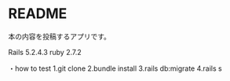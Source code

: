 # README
本の内容を投稿するアプリです。

Rails 5.2.4.3
ruby 2.7.2


・how to test
  1.git clone 
  2.bundle install
  3.rails db:migrate
  4.rails s
  
